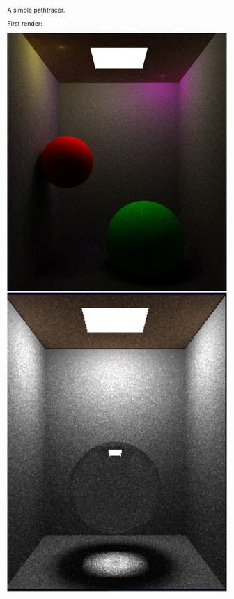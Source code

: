 A simple pathtracer.

First render:

<img src="imgs/first.png" width="517">
<img src="imgs/glass.png" width="517">
